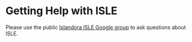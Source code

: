 <!--- PAGE_TITLE --->

# Getting Help with ISLE

Please use the public [Islandora ISLE Google group](https://groups.google.com/forum/#!forum/islandora-isle) to ask questions about ISLE.
